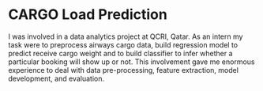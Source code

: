 # CARGO Load Prediction
 I was involved in a data analytics project at QCRI, Qatar. As an intern my task were to preprocess airways cargo data, build regression model to predict receive cargo weight and to build classifier to infer whether a particular booking will show up or not. This involvement gave me enormous experience to deal with data pre-processing, feature extraction, model development, and evaluation.
